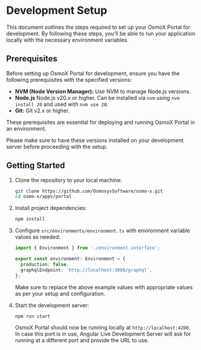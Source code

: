 # Development Setup

This document outlines the steps required to set up your OsmoX Portal for development. By following these steps, you'll be able to run your application locally with the necessary environment variables.

## Prerequisites

Before setting up OsmoX Portal for development, ensure you have the following prerequisites with the specified versions:

- **NVM (Node Version Manager):** Use NVM to manage Node.js versions.
- **Node.js** Node.js v20.x or higher. Can be installed via `nvm` using `nvm install 20` and used with `nvm use 20`.
- **Git:** Git v2.x or higher.

These prerequisites are essential for deploying and running OsmoX Portal in an environment.

Please make sure to have these versions installed on your development server before proceeding with the setup.

## Getting Started

1. Clone the repository to your local machine:

   ```sh
   git clone https://github.com/OsmosysSoftware/osmo-x.git
   cd osmo-x/apps/portal
   ```

2. Install project dependencies:

   ```sh
   npm install
   ```

3. Configure `src/environments/environment.ts` with environment variable values as needed:

   ```ts
   import { Environment } from './environment.interface';

   export const environment: Environment = {
     production: false,
     graphqlEndpoint: 'http://localhost:3000/graphql',
   };
   ```

   Make sure to replace the above example values with appropriate values as per your setup and configuration.

4. Start the development server:

   ```sh
   npm run start
   ```

   OsmoX Portal should now be running locally at `http://localhost:4200`. In case this port is in use, Angular Live Development Server will ask for running at a different port and provide the URL to use.
